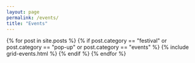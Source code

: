 ```yaml
---
layout: page
permalink: /events/
title: "Events"
---
```


<div class="tiles">
{% for post in site.posts %}
  {% if post.category == "festival" or post.category == "pop-up" or post.category == "events" %} 
	{% include grid-events.html %}
  {% endif %}
{% endfor %}
</div>


